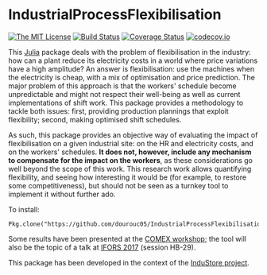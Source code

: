# IndustrialProcessFlexibilisation

[![The MIT License](https://img.shields.io/badge/license-MIT-orange.svg)](http://opensource.org/licenses/MIT) [![Build Status](https://travis-ci.org/dourouc05/IndustrialProcessFlexibilisation.jl.svg?branch=master)](https://travis-ci.org/dourouc05/IndustrialProcessFlexibilisation.jl) [![Coverage Status](https://coveralls.io/repos/dourouc05/IndustrialProcessFlexibilisation.jl/badge.svg?branch=master&service=github)](https://coveralls.io/github/dourouc05/IndustrialProcessFlexibilisation.jl?branch=master) [![codecov.io](http://codecov.io/github/dourouc05/IndustrialProcessFlexibilisation.jl/coverage.svg?branch=master)](http://codecov.io/github/dourouc05/IndustrialProcessFlexibilisation.jl?branch=master)

This [Julia](http://julialang.org/) package deals with the problem of flexibilisation in the industry: how can a plant reduce its electricity costs in a world where price variations have a high amplitude? An answer is flexibilisation: use the machines when the electricity is cheap, with a mix of optimisation and price prediction. The major problem of this approach is that the workers' schedule become unpredictable and might not respect their well-being as well as current implementations of shift work. This package provides a methodology to tackle both issues: first, providing production plannings that exploit flexibility; second, making optimised shift schedules. 

As such, this package provides an objective way of evaluating the impact of flexibilisation on a given industrial site: on the HR and electricity costs, and on the workers' schedules. **It does not, however, include any mechanism to compensate for the impact on the workers**, as these considerations go well beyond the scope of this work. This research work allows quantifying flexibility, and seeing how interesting it would be (for example, to restore some competitiveness), but should not be seen as a turnkey tool to implement it without further ado.

To install: 
    
    Pkg.clone("https://github.com/dourouc05/IndustrialProcessFlexibilisation.jl")

Some results have been presented at the [COMEX workshop](http://orbi.ulg.ac.be/handle/2268/207330); the tool will also be the topic of a talk at [IFORS 2017](http://ifors2017.ca/) (session HB-29). 

This package has been developed in the context of the [InduStore project](http://www.industore-project.be/). 
